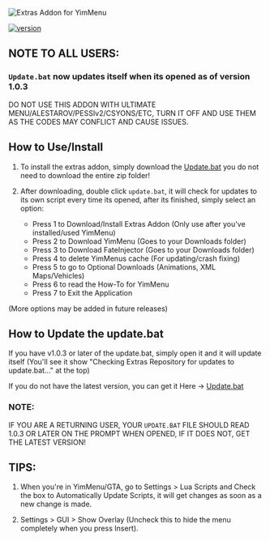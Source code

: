 ![Extras Addon for YimMenu](http://extrasaddon.us.to/img/extras-header-2.png)

[![version](https://img.shields.io/badge/version-1.0.5-red.svg)](http://extrasaddon.us.to/)

## NOTE TO ALL USERS:

### `Update.bat` now updates itself when its opened as of version 1.0.3

DO NOT USE THIS ADDON WITH ULTIMATE MENU/ALESTAROV/PESSIv2/CSYONS/ETC, TURN IT OFF AND USE THEM AS THE CODES MAY CONFLICT AND CAUSE ISSUES.

## How to Use/Install

1. To install the extras addon, simply download the [Update.bat](https://github.com/Deadlineem/Extras-Addon-for-YimMenu/blob/main/update.bat) you do not need to download the entire zip folder!

2. After downloading, double click `update.bat`, it will check for updates to its own script every time its opened, after its finished, simply select an option:
   - Press 1 to Download/Install Extras Addon (Only use after you've installed/used YimMenu)
   - Press 2 to Download YimMenu (Goes to your Downloads folder)
   - Press 3 to Download FateInjector (Goes to your Downloads folder)
   - Press 4 to delete YimMenus cache (For updating/crash fixing)
   - Press 5 to go to Optional Downloads (Animations, XML Maps/Vehicles)
   - Press 6 to read the How-To for YimMenu
   - Press 7 to Exit the Application

(More options may be added in future releases)
## How to Update the update.bat

If you have v1.0.3 or later of the update.bat, simply open it and it will update itself (You'll see it show "Checking Extras Repository for updates to update.bat..." at the top)

If you do not have the latest version, you can get it Here -> [Update.bat](https://github.com/Deadlineem/Extras-Addon-for-YimMenu/blob/main/update.bat)

### NOTE:

IF YOU ARE A RETURNING USER, YOUR `UPDATE.BAT` FILE SHOULD READ 1.0.3 OR LATER ON THE PROMPT WHEN OPENED, IF IT DOES NOT, GET THE LATEST VERSION!

## TIPS:

1. When you're in YimMenu/GTA, go to Settings > Lua Scripts and Check the box to Automatically Update Scripts, it will get changes as soon as a new change is made.

2. Settings > GUI > Show Overlay (Uncheck this to hide the menu completely when you press Insert).
